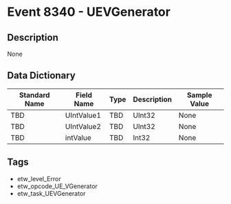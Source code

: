 # Event 8340 - UEVGenerator

## Description
None

## Data Dictionary
|Standard Name|Field Name|Type|Description|Sample Value|
|---|---|---|---|---|
|TBD|UIntValue1|TBD|UInt32|None|None|
|TBD|UIntValue2|TBD|UInt32|None|None|
|TBD|intValue|TBD|Int32|None|None|

## Tags
* etw_level_Error
* etw_opcode_UE_VGenerator
* etw_task_UEVGenerator
